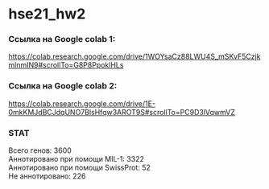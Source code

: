 # hse21_hw2

### Ссылка на Google colab 1:
https://colab.research.google.com/drive/1WOYsaCz88LWU4S_mSKvF5CzjkmlnmIN9#scrollTo=G8P8PpoklHLs
### Ссылка на Google colab 2:
https://colab.research.google.com/drive/1E-0mkKMJdBCJdqUNO7BlsHfqw3AROT9S#scrollTo=PC9D3lVqwmVZ
### STAT
Всего генов: 3600  
Аннотировано при помощи MIL-1: 3322  
Аннотировано при помощи SwissProt: 52  
Не аннотировано: 226
